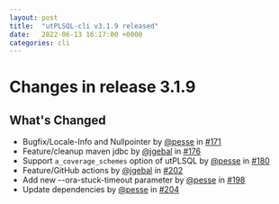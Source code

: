 ```yaml
---
layout: post
title:  "utPLSQL-cli v3.1.9 released"
date:   2022-06-13 16:17:00 +0000
categories: cli
---
```



# Changes in release 3.1.9

## What's Changed
* Bugfix/Locale-Info and Nullpointer by [@pesse](https://github.com/pesse) in [#171](https://github.com/utPLSQL/utPLSQL-cli/pull/171)
* Feature/cleanup maven jdbc by [@jgebal](https://github.com/jgebal) in [#176](https://github.com/utPLSQL/utPLSQL-cli/pull/176)
* Support `a_coverage_schemes` option of utPLSQL by [@pesse](https://github.com/pesse) in [#180](https://github.com/utPLSQL/utPLSQL-cli/pull/180)
* Feature/GitHub actions by [@jgebal](https://github.com/jgebal) in [#202](https://github.com/utPLSQL/utPLSQL-cli/pull/202)
* Add new --ora-stuck-timeout parameter by [@pesse](https://github.com/pesse) in [#198](https://github.com/utPLSQL/utPLSQL-cli/pull/198)
* Update dependencies by [@pesse](https://github.com/pesse) in [#204](https://github.com/utPLSQL/utPLSQL-cli/pull/204)
